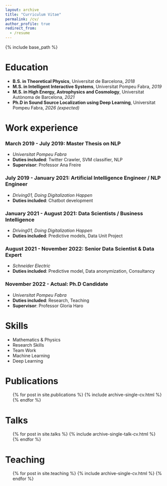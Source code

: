 ```yaml
---
layout: archive
title: "Curriculum Vitae"
permalink: /cv/
author_profile: true
redirect_from:
  - /resume
---
```


{% include base_path %}

# Education

- **B.S. in Theoretical Physics**, Universitat de Barcelona, _2018_
- **M.S. in Intelligent Interactive Systems**, Universitat Pompeu Fabra, _2019_
- **M.S. in High Energy, Astrophysics and Cosmology**, Universitat Autònoma de Barcelona, _2021_
- **Ph.D in Sound Source Localization using Deep Learning**, Universitat Pompeu Fabra, _2026 (expected)_

# Work experience

### March 2019 - July 2019: Master Thesis on NLP

- _Universitat Pompeu Fabra_
- **Duties included**: Twitter Crawler, SVM classifier, NLP
- **Supervisor**: Professor Ana Freire

### July 2019 - January 2021: Artificial Intelligence Engineer / NLP Engineer

- _Driving01, Doing Digitalization Happen_
- **Duties included**: Chatbot development

### January 2021 - August 2021: Data Scientists / Business Intelligence

- _Driving01, Doing Digitalization Happen_
- **Duties included**: Predictive models, Data Unit Project

### August 2021 - November 2022: Senior Data Scientist & Data Expert

- _Schneider Electric_
- **Duties included**: Predictive model, Data anonymization, Consultancy

### November 2022 - Actual: Ph.D Candidate

- _Universitat Pompeu Fabra_
- **Duties included**: Research, Teaching
- **Supervisor**: Professor Gloria Haro

# Skills

- Mathematics & Physics
- Research Skills
- Team Work
- Machine Learning
- Deep Learning

# Publications

<ul>
  {% for post in site.publications %}
    {% include archive-single-cv.html %}
  {% endfor %}
</ul>

# Talks

<ul>
  {% for post in site.talks %}
    {% include archive-single-talk-cv.html %}
  {% endfor %}
</ul>

# Teaching

<ul>
  {% for post in site.teaching %}
    {% include archive-single-cv.html %}
  {% endfor %}
</ul>
